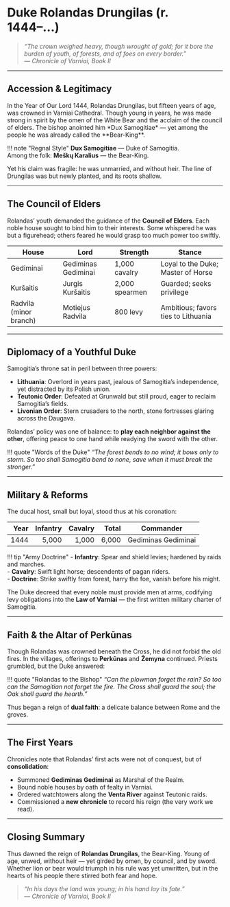 # Duke Rolandas Drungilas (r. 1444–…)

> *“The crown weighed heavy, though wrought of gold; for it bore the burden of youth, of forests, and of foes on every border.”*  
> — *Chronicle of Varniai, Book II*

---

## Accession & Legitimacy
<p class="dropcap">In the Year of Our Lord 1444, Rolandas Drungilas, but fifteen years of age, was crowned in Varniai Cathedral. Though young in years, he was made strong in spirit by the omen of the White Bear and the acclaim of the council of elders. The bishop anointed him *Dux Samogitiae* — yet among the people he was already called the **Bear-King**.</p>

!!! note "Regnal Style"
    **Dux Samogitiae** — Duke of Samogitia.  
    Among the folk: **Meškų Karalius** — the Bear-King.

Yet his claim was fragile: he was unmarried, and without heir. The line of Drungilas was but newly planted, and its roots shallow.

---

## The Council of Elders
Rolandas’ youth demanded the guidance of the **Council of Elders**. Each noble house sought to bind him to their interests. Some whispered he was but a figurehead; others feared he would grasp too much power too swiftly.

| House | Lord | Strength | Stance |
|-------|------|----------|--------|
| Gediminai | Gediminas Gediminai | 1,000 cavalry | Loyal to the Duke; Master of Horse |
| Kuršaitis | Jurgis Kuršaitis | 2,000 spearmen | Guarded; seeks privilege |
| Radvila (minor branch) | Motiejus Radvila | 800 levy | Ambitious; favors ties to Lithuania |

---

## Diplomacy of a Youthful Duke
Samogitia’s throne sat in peril between three powers:

- **Lithuania**: Overlord in years past, jealous of Samogitia’s independence, yet distracted by its Polish union.  
- **Teutonic Order**: Defeated at Grunwald but still proud, eager to reclaim Samogitia’s fields.  
- **Livonian Order**: Stern crusaders to the north, stone fortresses glaring across the Daugava.

Rolandas’ policy was one of balance: to **play each neighbor against the other**, offering peace to one hand while readying the sword with the other.

!!! quote "Words of the Duke"
    *“The forest bends to no wind; it bows only to storm. So too shall Samogitia bend to none, save when it must break the stronger.”*

---

## Military & Reforms
The ducal host, small but loyal, stood thus at his coronation:

| Year | Infantry | Cavalry | Total | Commander |
|-----:|---------:|--------:|------:|-----------|
| 1444 | 5,000    | 1,000   | 6,000 | Gediminas Gediminai |

!!! tip "Army Doctrine"
    - **Infantry**: Spear and shield levies; hardened by raids and marches.  
    - **Cavalry**: Swift light horse; descendents of pagan riders.  
    - **Doctrine**: Strike swiftly from forest, harry the foe, vanish before his might.

The Duke decreed that every noble must provide men at arms, codifying levy obligations into the **Law of Varniai** — the first written military charter of Samogitia.

---

## Faith & the Altar of Perkūnas
Though Rolandas was crowned beneath the Cross, he did not forbid the old fires. In the villages, offerings to **Perkūnas** and **Žemyna** continued. Priests grumbled, but the Duke answered:

!!! quote "Rolandas to the Bishop"
    *“Can the plowman forget the rain? So too can the Samogitian not forget the fire. The Cross shall guard the soul; the Oak shall guard the hearth.”*

Thus began a reign of **dual faith**: a delicate balance between Rome and the groves.

---

## The First Years
Chronicles note that Rolandas’ first acts were not of conquest, but of **consolidation**:

- Summoned **Gediminas Gediminai** as Marshal of the Realm.  
- Bound noble houses by oath of fealty in Varniai.  
- Ordered watchtowers along the **Venta River** against Teutonic raids.  
- Commissioned a **new chronicle** to record his reign (the very work we read).  

---

## Closing Summary
Thus dawned the reign of **Rolandas Drungilas**, the Bear-King. Young of age, unwed, without heir — yet girded by omen, by council, and by sword. Whether lion or bear would triumph in his rule was yet unwritten, but in the hearts of his people there stirred both fear and hope.

> *“In his days the land was young; in his hand lay its fate.”*  
> — *Chronicle of Varniai, Book II*
